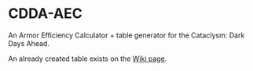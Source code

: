 # CDDA-AEC
 An Armor Efficiency Calculator + table generator for the Cataclysm: Dark Days Ahead.

 An already created table exists on the [Wiki page](https://github.com/EttyKitty/CDDA-AEC/wiki/Armor-Efficiency-Table).
